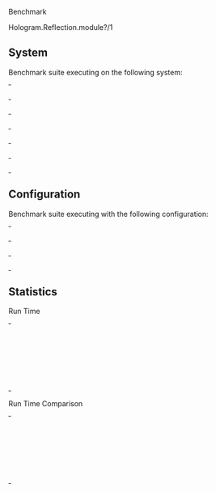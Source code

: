 Benchmark

Hologram.Reflection.module?/1

## System

Benchmark suite executing on the following system:

<table style="width: 1%">
  <tr>
    <th style="width: 1%; white-space: nowrap">Operating System</th>
    <td>macOS</td>
  </tr><tr>
    <th style="white-space: nowrap">CPU Information</th>
    <td style="white-space: nowrap">Apple M1 Pro</td>
  </tr><tr>
    <th style="white-space: nowrap">Number of Available Cores</th>
    <td style="white-space: nowrap">10</td>
  </tr><tr>
    <th style="white-space: nowrap">Available Memory</th>
    <td style="white-space: nowrap">16 GB</td>
  </tr><tr>
    <th style="white-space: nowrap">Elixir Version</th>
    <td style="white-space: nowrap">1.18.2</td>
  </tr><tr>
    <th style="white-space: nowrap">Erlang Version</th>
    <td style="white-space: nowrap">27.2.4</td>
  </tr>
</table>

## Configuration

Benchmark suite executing with the following configuration:

<table style="width: 1%">
  <tr>
    <th style="width: 1%">:time</th>
    <td style="white-space: nowrap">10 s</td>
  </tr><tr>
    <th>:parallel</th>
    <td style="white-space: nowrap">1</td>
  </tr><tr>
    <th>:warmup</th>
    <td style="white-space: nowrap">2 s</td>
  </tr>
</table>

## Statistics



Run Time

<table style="width: 1%">
  <tr>
    <th>Name</th>
    <th style="text-align: right">IPS</th>
    <th style="text-align: right">Average</th>
    <th style="text-align: right">Devitation</th>
    <th style="text-align: right">Median</th>
    <th style="text-align: right">99th&nbsp;%</th>
  </tr>

  <tr>
    <td style="white-space: nowrap">is not atom</td>
    <td style="white-space: nowrap; text-align: right">168.89 M</td>
    <td style="white-space: nowrap; text-align: right">5.92 ns</td>
    <td style="white-space: nowrap; text-align: right">&plusmn;34039.38%</td>
    <td style="white-space: nowrap; text-align: right">4.20 ns</td>
    <td style="white-space: nowrap; text-align: right">8.40 ns</td>
  </tr>

  <tr>
    <td style="white-space: nowrap">is Erlang module</td>
    <td style="white-space: nowrap; text-align: right">17.81 M</td>
    <td style="white-space: nowrap; text-align: right">56.15 ns</td>
    <td style="white-space: nowrap; text-align: right">&plusmn;55331.35%</td>
    <td style="white-space: nowrap; text-align: right">42 ns</td>
    <td style="white-space: nowrap; text-align: right">42 ns</td>
  </tr>

  <tr>
    <td style="white-space: nowrap">is Elixir module</td>
    <td style="white-space: nowrap; text-align: right">17.58 M</td>
    <td style="white-space: nowrap; text-align: right">56.88 ns</td>
    <td style="white-space: nowrap; text-align: right">&plusmn;55945.37%</td>
    <td style="white-space: nowrap; text-align: right">42 ns</td>
    <td style="white-space: nowrap; text-align: right">42 ns</td>
  </tr>

  <tr>
    <td style="white-space: nowrap">is atom</td>
    <td style="white-space: nowrap; text-align: right">0.0837 M</td>
    <td style="white-space: nowrap; text-align: right">11948.62 ns</td>
    <td style="white-space: nowrap; text-align: right">&plusmn;78.48%</td>
    <td style="white-space: nowrap; text-align: right">11666 ns</td>
    <td style="white-space: nowrap; text-align: right">18500 ns</td>
  </tr>

</table>


Run Time Comparison

<table style="width: 1%">
  <tr>
    <th>Name</th>
    <th style="text-align: right">IPS</th>
    <th style="text-align: right">Slower</th>
  <tr>
    <td style="white-space: nowrap">is not atom</td>
    <td style="white-space: nowrap;text-align: right">168.89 M</td>
    <td>&nbsp;</td>
  </tr>

  <tr>
    <td style="white-space: nowrap">is Erlang module</td>
    <td style="white-space: nowrap; text-align: right">17.81 M</td>
    <td style="white-space: nowrap; text-align: right">9.48x</td>
  </tr>

  <tr>
    <td style="white-space: nowrap">is Elixir module</td>
    <td style="white-space: nowrap; text-align: right">17.58 M</td>
    <td style="white-space: nowrap; text-align: right">9.61x</td>
  </tr>

  <tr>
    <td style="white-space: nowrap">is atom</td>
    <td style="white-space: nowrap; text-align: right">0.0837 M</td>
    <td style="white-space: nowrap; text-align: right">2018.02x</td>
  </tr>

</table>